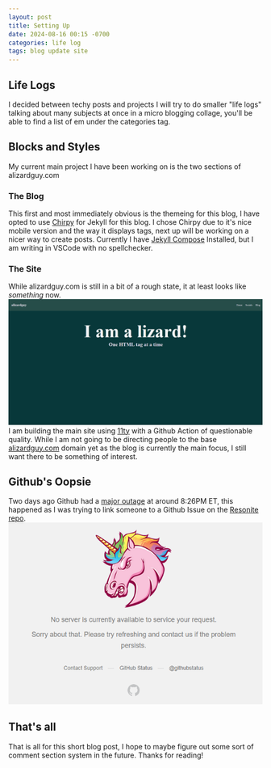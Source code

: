 ```yaml
---
layout: post
title: Setting Up
date: 2024-08-16 00:15 -0700
categories: life log
tags: blog update site
---
```


## Life Logs
I decided between techy posts and projects I will try to do smaller "life logs" talking about many subjects at once in a micro blogging collage, you'll be able to find a list of em under the categories tag.

## Blocks and Styles
My current main project I have been working on is the two sections of alizardguy.com

### The Blog
This first and most immediately obvious is the themeing for this blog, I have opted to use [Chirpy](https://chirpy.cotes.page/) for Jekyll for this blog. I chose Chirpy due to it's nice mobile version and the way it displays tags, next up will be working on a nicer way to create posts. Currently I have [Jekyll Compose](https://github.com/jekyll/jekyll-compose) Installed, but I am writing in VSCode with no spellchecker.

### The Site
While alizardguy.com is still in a bit of a rough state, it at least looks like *something* now.
![Photo of my site's almost blank home page](../assets/post_media/2024/alizardsitev1.png)
I am building the main site using [11ty](https://www.11ty.dev/) with a Github Action of questionable quality. While I am not going to be directing people to the base [alizardguy.com](https://alizardguy.com/) domain yet as the blog is currently the main focus, I still want there to be something of interest.

## Github's Oopsie
Two days ago Github had a [major outage](https://www.theverge.com/2024/8/14/24220685/github-down-website-pull-request) at around 8:26PM ET, this happened as I was trying to link someone to a Github Issue on the [Resonite repo](https://github.com/Yellow-Dog-Man/Resonite-Issues).
![Error page of Github saying "No server is currently available to service your request"](../assets/post_media/2024/GithubDown.png)

## That's all
That is all for this short blog post, I hope to maybe figure out some sort of comment section system in the future. Thanks for reading!